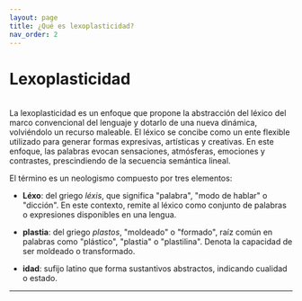 ```yaml
---
layout: page
title: ¿Qué es lexoplasticidad?
nav_order: 2
---
```

# Lexoplasticidad
<br>
La lexoplasticidad es un enfoque que propone la abstracción del léxico del marco convencional del lenguaje y dotarlo de una nueva dinámica, volviéndolo un recurso maleable. El léxico se concibe como un ente flexible utilizado para generar formas expresivas, artísticas y creativas. En este enfoque, las palabras evocan sensaciones, atmósferas, emociones y contrastes, prescindiendo de la secuencia semántica lineal.

El término es un neologismo compuesto por tres elementos:

- **Léxo**: del griego _léxis_, que significa "palabra", "modo de hablar" o "dicción". En este contexto, remite al léxico como conjunto de palabras o expresiones disponibles en una lengua.
    
- **plastia**: del griego _plastos_, "moldeado" o "formado", raíz común en palabras como "plástico", "plastia" o "plastilina". Denota la capacidad de ser moldeado o transformado.
    
- **idad**: sufijo latino que forma sustantivos abstractos, indicando cualidad o estado.
    


---

